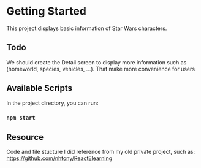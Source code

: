 # Getting Started

This project displays basic information of Star Wars characters.

## Todo

We should create the Detail screen to display more information such as (homeworld, species, vehicles, ...). That make more convenience for users

## Available Scripts

In the project directory, you can run:

### `npm start`


## Resource

Code and file stucture I did reference from my old private project, such as: https://github.com/nhtony/ReactElearning
